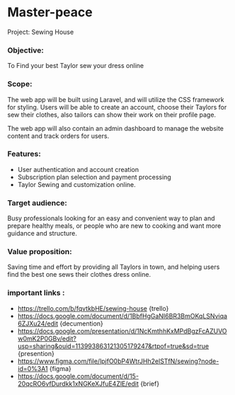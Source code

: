 # Master-peace
Project: Sewing House

### Objective:
 To Find your best Taylor sew your dress online  

### Scope: 
The web app will be built using Laravel, and will utilize the CSS framework for styling. Users will be able to create an account, choose their Taylors for sew their clothes, also tailors can show their work on their profile page. 

The web app will also contain an admin dashboard to manage the website content and track orders for users.

### Features:
*  User authentication and account creation
* Subscription plan selection and payment processing
* Taylor Sewing and customization online.


### Target audience:
 Busy professionals looking for an easy and convenient way to plan and prepare healthy meals, or people who are new to cooking and want more guidance and structure.

### Value proposition:
 Saving time and effort by providing all Taylors in town, and helping users find the best one sews their clothes dress online.

### important links :
 * https://trello.com/b/fqvtkbHE/sewing-house {trello}
 * https://docs.google.com/document/d/1BbfHgGaNI6BR3BmOKqLSNviqa6ZJXu24/edit {decumention}
 * https://docs.google.com/presentation/d/1NcKmthhKxMPdBgzFcAZUVOw0mK2P0GBv/edit?usp=sharing&ouid=113993863121305179247&rtpof=true&sd=true {presention}
 * https://www.figma.com/file/lpjfO0bP4WtrJHh2elSTfN/sewing?node-id=0%3A1 {figma}
 * https://docs.google.com/document/d/15-20qcRO6vfDurdkk1xNGKeXJfuE4ZlE/edit {brief}
 

